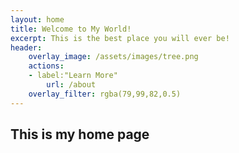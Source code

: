 ```yaml
---
layout: home
title: Welcome to My World!
excerpt: This is the best place you will ever be!
header:
    overlay_image: /assets/images/tree.png
    actions:
    - label:"Learn More"
        url: /about
    overlay_filter: rgba(79,99,82,0.5)
---
```


## This is my home page